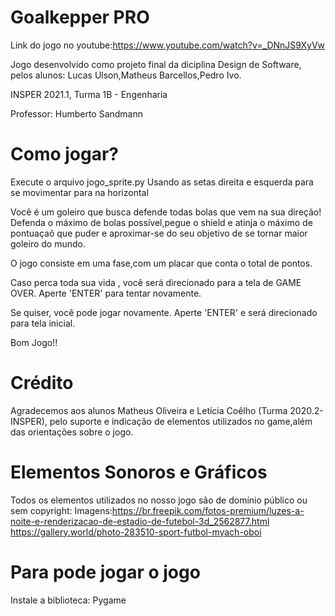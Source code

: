 # Goalkepper PRO
Link  do jogo no youtube:https://www.youtube.com/watch?v=_DNnJS9XyVw

Jogo desenvolvido como projeto final da diciplina Design de Software, pelos alunos: Lucas Ulson,Matheus Barcellos,Pedro Ivo.

INSPER 2021.1, Turma 1B - Engenharia

Professor: Humberto Sandmann
# Como jogar?
Execute o arquivo jogo_sprite.py
Usando as setas direita e esquerda para se movimentar para na horizontal

Você é um goleiro que busca defende todas bolas que vem na sua direção! Defenda o máximo de bolas possível,pegue o shield  e atinja o máximo de pontuaçaõ que puder e aproximar-se do seu objetivo de se tornar maior goleiro do mundo.

O jogo consiste em uma fase,com um placar que conta o total de pontos.

Caso perca toda sua vida , você será direcionado para a tela de GAME OVER. Aperte 'ENTER' para tentar novamente.

Se quiser, você pode jogar novamente. Aperte 'ENTER' e será direcionado para tela inicial.



Bom Jogo!!
# Crédito 
Agradecemos aos alunos Matheus Oliveira  e Letícia Coêlho (Turma 2020.2- INSPER), pelo suporte e indicação de elementos utilizados no game,além das orientações sobre o jogo.
# Elementos Sonoros e Gráficos
Todos os elementos utilizados no nosso jogo são de domínio público ou sem copyright:
Imagens:https://br.freepik.com/fotos-premium/luzes-a-noite-e-renderizacao-de-estadio-de-futebol-3d_2562877.html https://gallery.world/photo-283510-sport-futbol-myach-oboi
# Para pode jogar o jogo
 Instale a biblioteca:
       Pygame
